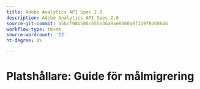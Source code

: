 ```yaml
---
title: Adobe Analytics API Spec 2.0
description: Adobe Analytics API Spec 2.0
source-git-commit: a5bcf98b586c655a36a9ae8800a8f31978d68646
workflow-type: tm+mt
source-wordcount: '12'
ht-degree: 0%

---
```



# Platshållare: Guide för målmigrering

